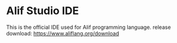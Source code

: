 # Alif Studio IDE
This is the official IDE used for Alif programming language.
release download: https://www.aliflang.org/download
